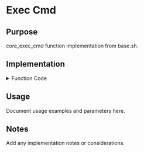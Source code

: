 # Exec Cmd

## Purpose

core_exec_cmd function implementation from base.sh.

## Implementation

<details>
<summary>Function Code</summary>

```bash
core_exec_cmd() {
local cmd_string="$1"
    
    if [ -z "$cmd_string" ]; then
        core_debug_print "No command provided to core_exec_cmd"
        return 1
    fi
    
    core_debug_print "Executing command via variable expansion: $cmd_string"
    
    # Method 1: Store command in variable then execute via direct expansion
    local EXEC_CMD="$cmd_string"
    $EXEC_CMD
    
    return $?
}
```

</details>

## Usage

Document usage examples and parameters here.

## Notes

Add any implementation notes or considerations.
